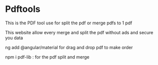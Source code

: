 # Pdftools

This is the PDF tool use for split the pdf or merge pdfs to 1 pdf

This website allow every merge and split the pdf without ads and secure you data

ng add @angular/material for drag and drop pdf to make order

npm i pdf-lib : for the pdf split and merge

